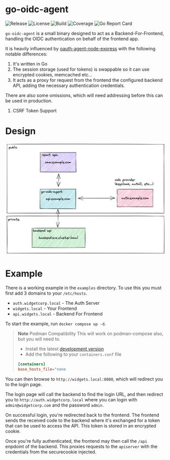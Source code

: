 go-oidc-agent
=============

![Release][badge1] ![License][badge2] ![Build][badge3] ![Coverage][badge4] ![Go Report Card][badge5]

`go-oidc-agent` is a small binary designed to act as a Backend-For-Frontend, handling the OIDC authentication on behalf of the frontend app.

It is heavily influenced by [oauth-agent-node-express](https://github.com/curityio/oauth-agent-node-express) with the following notable differences:

1. It's written in Go
1. The session storage (used for tokens) is swappable so it can use encrypted cookies, memcached etc...
1. It acts as a proxy for request from the frontend the configured backend API, adding the necessary authentication credentials.

There are also some omissions, which will need addressing before this can be used in production.

1. CSRF Token Support

# Design

![design](./docs/go-oidc-agent-deployment.png)

# Example

There is a working example in the `examples` directory.
To use this you must first add 3 domains to your `/etc/hosts`.

- `auth.widgetcorp.local` - The Auth Server
- `widgets.local` - Your Frontend
- `api.widgets.local` - Backend For Frontend

To start the example, run `docker compose up -d`.

> **Note** Podman Compatibility
> This will work on podman-compose also, but you will need to.
> - Install the latest [development version](https://github.com/containers/podman-compose#installation)
> - Add the following to your `containers.conf` file
> ```conf
> [containers]
> base_hosts_file="none
> ```

You can then browse to `http://widgets.local:8080`, which will redirect you to the login page.

The login page will call the backend to find the login URL, and then redirect you to `http://auth.widgetcorp.local` where you can login with `admin@widgetcorp.com` and the password `admin`.

On successful login, you're redirected back to the frontend.
The frontend sends the received code to the backend where it's exchanged for a token that can be used to access the API. This token is stored in an encrypted cookie.

Once you're fully authenticated, the frontend may then call the `/api` enpdoint of the backend. This proxies requests to the `apiserver` with the credentials from the securecookie injected.


[badge1]: https://img.shields.io/github/v/release/redhat-et/go-oidc-agent?style=for-the-badge
[badge2]: https://img.shields.io/github/license/redhat-et/go-oidc-agent?style=for-the-badge
[badge3]: https://img.shields.io/github/workflow/status/redhat-et/go-oidc-agent/build?style=for-the-badge
[badge4]: https://img.shields.io/coverallsCoverage/github/redhat-et/go-oidc-agent?branch=main&style=for-the-badge
[badge5]: https://goreportcard.com/badge/github.com/redhat-et/go-oidc-agent?style=for-the-badge
